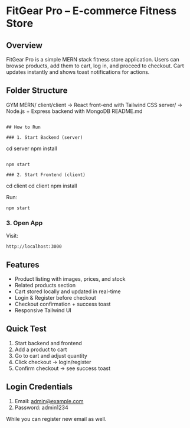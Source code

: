 
# FitGear Pro – E-commerce Fitness Store
## Overview

FitGear Pro is a simple MERN stack fitness store application.
Users can browse products, add them to cart, log in, and proceed to checkout.
Cart updates instantly and shows toast notifications for actions.

## Folder Structure

GYM MERN/
  client/client   → React front-end with Tailwind CSS
  server/   → Node.js + Express backend with MongoDB
  README.md
```

## How to Run

### 1. Start Backend (server)

```
cd server
npm install
```

npm start

### 2. Start Frontend (client)

```
cd client
cd client
npm install

Run:

```
npm start
```

### 3. Open App

Visit:

```
http://localhost:3000
```

## Features

* Product listing with images, prices, and stock
* Related products section
* Cart stored locally and updated in real-time
* Login & Register before checkout
* Checkout confirmation + success toast
* Responsive Tailwind UI

## Quick Test

1. Start backend and frontend
2. Add a product to cart
3. Go to cart and adjust quantity
4. Click checkout → login/register
5. Confirm checkout → see success toast  


## Login Credentials

1. Email: admin@example.com
2. Password: admin1234

While you can register new email as well.   